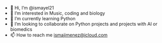 - 👋 Hi, I’m @ismayel21
- 👀 I’m interested in Music, coding and biology
- 🌱 I’m currently learning Python
- 💞️ I’m looking to collaborate on Python projects and projects with AI or biomedics
- 📫 How to reach me ismajimenez@icloud.com

<!---
ismayel21/ismayel21 is a ✨ special ✨ repository because its `README.md` (this file) appears on your GitHub profile.
You can click the Preview link to take a look at your changes.
--->
